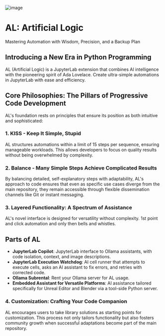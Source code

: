 ![image](https://github.com/KKallas/AL/assets/37544886/57d69d89-f3e8-4072-970b-26d8a63dc746)

# AL: Artificial Logic
Mastering Automation with Wisdom, Precision, and a Backup Plan

## Introducing a New Era in Python Programming
AL (Artificial Logic) is a JupyterLab extension that combines AI intelligence with the pioneering spirit of Ada Lovelace. Create ultra-simple automations in JupyterLab with ease and efficiency.

## Core Philosophies: The Pillars of Progressive Code Development
AL's foundation rests on principles that ensure its position as both intuitive and sophisticated:

### 1. KISS - Keep It Simple, Stupid
AL structures automations within a limit of 15 steps per sequence, ensuring manageable workloads. This allows developers to focus on quality results without being overwhelmed by complexity.

### 2. Balance - Many Simple Steps Achieve Complicated Results
By balancing detailed, self-explanatory steps with adaptability, AL's approach to code ensures that even as specific use cases diverge from the main repository, they remain accessible through flexible dissemination channels like Git or instant messaging.

### 3. Layered Functionality: A Spectrum of Assistance
AL's novel interface is designed for versatility without complexity. 1st point and click automation and only then bells and whistles.

## Parts of AL
- **JupyterLab Copilot**: JupyterLab interface to Ollama assistants, with code isolation, context, and image descriptions.
- **JupyterLab Execution Watchdog**: AI cell runner that attempts to execute cells, asks an AI assistant to fix errors, and retries with corrected code.
- **Ollama Subrental**: Rent your Ollama server for AL usage.
- **Embedded Assistant for Versatile Platforms**: AI assistance tailored specifically for Unreal Editor and Blender via a tool-side Python server.

### 4. Customization: Crafting Your Code Companion
AL encourages users to take library solutions as starting points for customization. This process not only tailors functionality but also fosters community growth when successful adaptations become part of the main repository.

